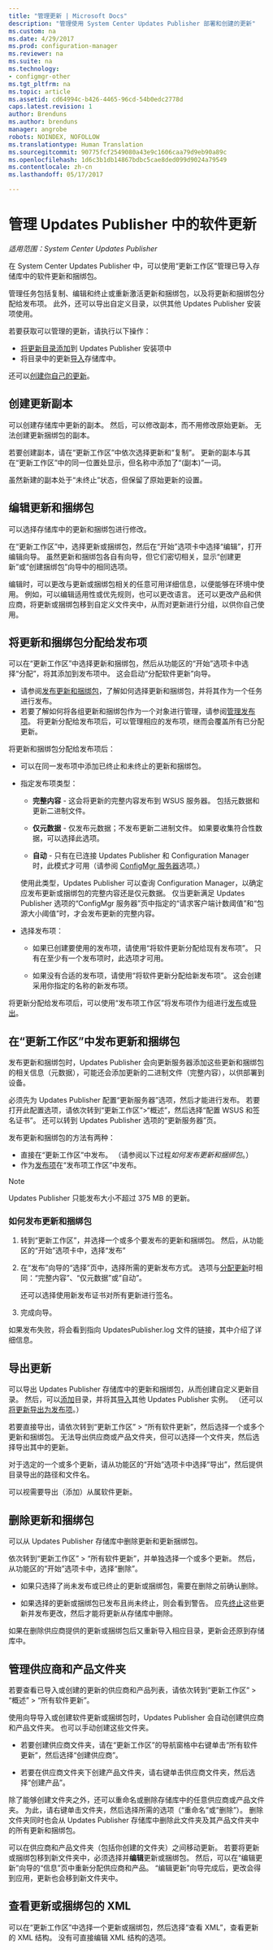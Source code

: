 ```yaml
---
title: "管理更新 | Microsoft Docs"
description: "管理使用 System Center Updates Publisher 部署和创建的更新"
ms.custom: na
ms.date: 4/29/2017
ms.prod: configuration-manager
ms.reviewer: na
ms.suite: na
ms.technology:
- configmgr-other
ms.tgt_pltfrm: na
ms.topic: article
ms.assetid: cd64994c-b426-4465-96cd-54b0edc2778d
caps.latest.revision: 1
author: Brenduns
ms.author: brenduns
manager: angrobe
robots: NOINDEX, NOFOLLOW
ms.translationtype: Human Translation
ms.sourcegitcommit: 90775fcf2549080a43e9c1606caa79d9eb90a89c
ms.openlocfilehash: 1d6c3b1db14867bdbc5cae8ded099d9024a79549
ms.contentlocale: zh-cn
ms.lasthandoff: 05/17/2017

---
```

# <a name="manage-software-updates-in-updates-publisher"></a>管理 Updates Publisher 中的软件更新

*适用范围：System Center Updates Publisher*     

在 System Center Updates Publisher 中，可以使用“更新工作区”管理已导入存储库中的软件更新和捆绑包。  

管理任务包括复制、编辑和终止或重新激活更新和捆绑包，以及将更新和捆绑包分配给发布项。 此外，还可以导出自定义目录，以供其他 Updates Publisher 安装项使用。

若要获取可以管理的更新，请执行以下操作：
-  [将更新目录添加](/sccm/sum/tools/updates-publisher-catalogs#add-software-update-catalogs)到 Updates Publisher 安装项中
-  将目录中的更新[导入](/sccm/sum/tools/updates-publisher-catalogs#import-updates)存储库中。

还可以[创建你自己的更新](/sccm/sum/tools/create-updates-with-updates-publisher)。



## <a name="create-a-duplicate-of-an-update"></a>创建更新副本
可以创建存储库中更新的副本。 然后，可以修改副本，而不用修改原始更新。 无法创建更新捆绑包的副本。

若要创建副本，请在“更新工作区”中依次选择更新和“复制”。 更新的副本与其在“更新工作区”中的同一位置处显示，但名称中添加了“(副本)”一词。

虽然新建的副本处于“未终止”状态，但保留了原始更新的设置。

## <a name="edit-updates-and-bundles"></a>编辑更新和捆绑包
可以选择存储库中的更新和捆绑包进行修改。

在“更新工作区”中，选择更新或捆绑包，然后在“开始”选项卡中选择“编辑”，打开编辑向导。 虽然更新和捆绑包各自有向导，但它们密切相关，显示“创建更新”[](/sccm/sum/tools/create-updates-with-updates-publisher#the-create-update-wizard)或“创建捆绑包”[](/sccm/sum/tools/create-updates-with-updates-publisher#the-create-bundle-wizard)向导中的相同选项。

编辑时，可以更改与更新或捆绑包相关的任意可用详细信息，以便能够在环境中使用。 例如，可以编辑适用性或优先规则，也可以更改语言。 还可以更改产品和供应商，将更新或捆绑包移到自定义文件夹中，从而对更新进行分组，以供你自己使用。

## <a name="assign-updates-and-bundles-to-a-publication"></a>将更新和捆绑包分配给发布项
可以在“更新工作区”中选择更新和捆绑包，然后从功能区的“开始”选项卡中选择“分配”，将其添加到发布项中。 这会启动“分配软件更新”向导。
-  请参阅[发布更新和捆绑包](#publish-updates-and-bundles-from-the-updates-workspace)，了解如何选择更新和捆绑包，并将其作为一个任务进行发布。
-  若要了解如何将各组更新和捆绑包作为一个对象进行管理，请参阅[管理发布项](/sccm/sum/tools/updates-publisher-publications)。 将更新分配给发布项后，可以管理相应的发布项，继而会覆盖所有已分配更新。

将更新和捆绑包分配给发布项后：

-   可以在同一发布项中添加已终止和未终止的更新和捆绑包。

-   指定发布项类型：

    -   **完整内容** - 这会将更新的完整内容发布到 WSUS 服务器。 包括元数据和更新二进制文件。

    -   **仅元数据** - 仅发布元数据；不发布更新二进制文件。 如果要收集符合性数据，可以选择此选项。

    -   **自动** - 只有在已连接 Updates Publisher 和 Configuration Manager 时，此模式才可用（请参阅 [ConfigMgr 服务器](/sccm/sum/tools/updates-publisher-options#configmgr-server)选项。）

    使用此类型，Updates Publisher 可以查询 Configuration Manager，以确定应发布更新或捆绑包的完整内容还是仅元数据。 仅当更新满足 Updates Publisher 选项的“ConfigMgr 服务器”页中指定的“请求客户端计数阈值”和“包源大小阈值”时，才会发布更新的完整内容。

-   选择发布项：

    -   如果已创建要使用的发布项，请使用“将软件更新分配给现有发布项”。 只有在至少有一个发布项时，此选项才可用。

    -   如果没有合适的发布项，请使用“将软件更新分配给新发布项”。 这会创建采用你指定的名称的新发布项。

将更新分配给发布项后，可以使用“发布项工作区”将发布项作为组进行[发布](/sccm/sum/tools/updates-publisher-publications#publish-pubilcations)或[导出](/sccm/sum/tools/updates-publisher-publications#export-a-pubilcation)。

## <a name="publish-updates-and-bundles-from-the-updates-workspace"></a>在“更新工作区”中发布更新和捆绑包
发布更新和捆绑包时，Updates Publisher 会向更新服务器添加这些更新和捆绑包的相关信息（元数据），可能还会添加更新的二进制文件（完整内容），以供部署到设备。

必须先为 Updates Publisher 配置“更新服务器”[](/sccm/sum/tools/updates-publisher-options#update-server)选项，然后才能进行发布。 若要打开此配置选项，请依次转到“更新工作区”&gt;“概述”，然后选择“配置 WSUS 和签名证书”。 还可以转到 Updates Publisher 选项的“更新服务器”页。

发布更新和捆绑包的方法有两种：
-   直接在“更新工作区”中发布。 （请参阅以下过程*如何发布更新和捆绑包*。）
-   作为[发布项](/sccm/sum/tools/updates-publisher-publications#publish-pubilcations)在“发布项工作区”中发布。  

> [!NOTE]   
> Updates Publisher 只能发布大小不超过 375 MB 的更新。

### <a name="to-publish-updates-and-bundles"></a>如何发布更新和捆绑包
1.  转到“更新工作区”，并选择一个或多个要发布的更新和捆绑包。 然后，从功能区的“开始”选项卡中，选择“发布”

2.  在“发布”向导的“选择”页中，选择所需的更新发布方式。 选项与[分配更新](#assign-updates-and-bundles-to-a-publication)时相同：“完整内容”、“仅元数据”或“自动”。

    还可以选择使用新发布证书对所有更新进行签名。

3.  完成向导。

如果发布失败，将会看到指向 UpdatesPublisher.log 文件的链接，其中介绍了详细信息。

## <a name="export-updates"></a>导出更新
可以导出 Updates Publisher 存储库中的更新和捆绑包，从而创建自定义更新目录。 然后，可以[添加](/sccm/sum/tools/updates-publisher-catalogs#add-software-update-catalogs)目录，并将其[导入](/sccm/sum/tools/updates-publisher-catalogs#mport-updates)其他 Updates Publisher 实例。 （还可以[将更新导出为发布项](/sccm/sum/tools/updates-publisher-publications##export-a-publication)。）

若要直接导出，请依次转到“更新工作区” > “所有软件更新”，然后选择一个或多个更新和捆绑包。 无法导出供应商或产品文件夹，但可以选择一个文件夹，然后选择导出其中的更新。

对于选定的一个或多个更新，请从功能区的“开始”选项卡中选择“导出”，然后提供目录导出的路径和文件名。

可以视需要导出（添加）从属软件更新。

## <a name="delete-updates-and-bundles"></a>删除更新和捆绑包
可以从 Updates Publisher 存储库中删除更新和更新捆绑包。

依次转到“更新工作区” > “所有软件更新”，并单独选择一个或多个更新。 然后，从功能区的“开始”选项卡中，选择“删除”。

-   如果只选择了尚未发布或已终止的更新或捆绑包，需要在删除之前确认删除。

-   如果选择的更新或捆绑包已发布且尚未终止，则会看到警告。 应先[终止](/sccm/sum/tools/updates-publisher-pubilcations#expire-or-reactivate-updates-and-bundles)这些更新并发布更改，然后才能将更新从存储库中删除。  

如果在删除供应商提供的更新或捆绑包后又重新导入相应目录，更新会还原到存储库中。

## <a name="manage-vendor-and-product-folders"></a>管理供应商和产品文件夹
若要查看已导入或创建的更新的供应商和产品列表，请依次转到“更新工作区” > “概述” > “所有软件更新”。

使用向导导入或创建软件更新或捆绑包时，Updates Publisher 会自动创建供应商和产品文件夹。 也可以手动创建这些文件夹。

-   若要创建供应商文件夹，请在“更新工作区”的导航窗格中右键单击“所有软件更新”，然后选择“创建供应商”。

-   若要在供应商文件夹下创建产品文件夹，请右键单击供应商文件夹，然后选择“创建产品”。

除了能够创建文件夹之外，还可以重命名或删除存储库中的任意供应商或产品文件夹。 为此，请右键单击文件夹，然后选择所需的选项（“重命名”或“删除”）。 删除文件夹同时也会从 Updates Publisher 存储库中删除此文件夹及其产品文件夹中的所有更新和捆绑包。

可以在供应商和产品文件夹（包括你创建的文件夹）之间移动更新。 若要将更新或捆绑包移到新文件夹中，必须选择并**编辑**更新或捆绑包。 然后，可以在“编辑更新”向导的“信息”页中重新分配供应商和产品。 “编辑更新”向导完成后，更改会得到应用，更新也会移到新文件夹中。

## <a name="view-the-xml-of-an-update-or-bundle"></a>查看更新或捆绑包的 XML
可以在“更新工作区”中选择一个更新或捆绑包，然后选择“查看 XML”，查看更新的 XML 结构。 没有可直接编辑 XML 结构的选项。

